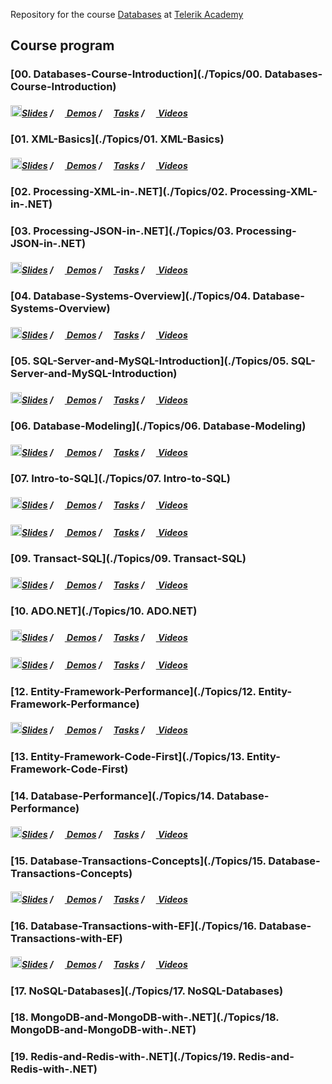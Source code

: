 
Repository for the course [Databases](http://telerikacademy.com/Courses/Courses/Details/388) at [Telerik Academy](https://telerikacademy.com)

## Course program

### [00. Databases-Course-Introduction](./Topics/00. Databases-Course-Introduction)

##### [<img src="https://raw.githubusercontent.com/TelerikAcademy/Common/master/icons/presentation.png" height="18"/>Slides](https://rawgit.com/TelerikAcademy/Databases/master/Topics/00.%20Databases-Course-Introduction/index.html) / [<img src="https://raw.githubusercontent.com/TelerikAcademy/Common/master/icons/code.png" height="15"> Demos](/Topics/00.%20Databases-Course-Introduction/demos) / [<img src="https://raw.githubusercontent.com/TelerikAcademy/Common/master/icons/homework.png" height="15">Tasks](/Topics/00.%20Databases-Course-Introduction/homework) / [<img src="https://raw.githubusercontent.com/TelerikAcademy/Common/master/icons/video.png" height="15"> Videos](/Topics/00.%20Databases-Course-Introduction/VIDEOS.md)
### [01. XML-Basics](./Topics/01. XML-Basics)

##### [<img src="https://raw.githubusercontent.com/TelerikAcademy/Common/master/icons/presentation.png" height="18"/>Slides](https://rawgit.com/TelerikAcademy/Databases/master/Topics/01.%20XML-Basics/index.html) / [<img src="https://raw.githubusercontent.com/TelerikAcademy/Common/master/icons/code.png" height="15"> Demos](/Topics/01.%20XML-Basics/demos) / [<img src="https://raw.githubusercontent.com/TelerikAcademy/Common/master/icons/homework.png" height="15">Tasks](/Topics/01.%20XML-Basics/homework) / [<img src="https://raw.githubusercontent.com/TelerikAcademy/Common/master/icons/video.png" height="15"> Videos](/Topics/01.%20XML-Basics/VIDEOS.md)
### [02. Processing-XML-in-.NET](./Topics/02. Processing-XML-in-.NET)

### [03. Processing-JSON-in-.NET](./Topics/03. Processing-JSON-in-.NET)

##### [<img src="https://raw.githubusercontent.com/TelerikAcademy/Common/master/icons/presentation.png" height="18"/>Slides](https://rawgit.com/TelerikAcademy/Databases/master/Topics/03.%20Processing-JSON-in-.NET/index.html) / [<img src="https://raw.githubusercontent.com/TelerikAcademy/Common/master/icons/code.png" height="15"> Demos](/Topics/03.%20Processing-JSON-in-.NET/demos) / [<img src="https://raw.githubusercontent.com/TelerikAcademy/Common/master/icons/homework.png" height="15">Tasks](/Topics/03.%20Processing-JSON-in-.NET/homework) / [<img src="https://raw.githubusercontent.com/TelerikAcademy/Common/master/icons/video.png" height="15"> Videos](/Topics/03.%20Processing-JSON-in-.NET/VIDEOS.md)
### [04. Database-Systems-Overview](./Topics/04. Database-Systems-Overview)

##### [<img src="https://raw.githubusercontent.com/TelerikAcademy/Common/master/icons/presentation.png" height="18"/>Slides](https://rawgit.com/TelerikAcademy/Databases/master/Topics/04.%20Database-Systems-Overview/index.html) / [<img src="https://raw.githubusercontent.com/TelerikAcademy/Common/master/icons/code.png" height="15"> Demos](/Topics/04.%20Database-Systems-Overview/demos) / [<img src="https://raw.githubusercontent.com/TelerikAcademy/Common/master/icons/homework.png" height="15">Tasks](/Topics/04.%20Database-Systems-Overview/homework) / [<img src="https://raw.githubusercontent.com/TelerikAcademy/Common/master/icons/video.png" height="15"> Videos](/Topics/04.%20Database-Systems-Overview/VIDEOS.md)
### [05. SQL-Server-and-MySQL-Introduction](./Topics/05. SQL-Server-and-MySQL-Introduction)

##### [<img src="https://raw.githubusercontent.com/TelerikAcademy/Common/master/icons/presentation.png" height="18"/>Slides](https://rawgit.com/TelerikAcademy/Databases/master/Topics/05.%20SQL-Server-and-MySQL-Introduction/index.html) / [<img src="https://raw.githubusercontent.com/TelerikAcademy/Common/master/icons/code.png" height="15"> Demos](/Topics/05.%20SQL-Server-and-MySQL-Introduction/demos) / [<img src="https://raw.githubusercontent.com/TelerikAcademy/Common/master/icons/homework.png" height="15">Tasks](/Topics/05.%20SQL-Server-and-MySQL-Introduction/homework) / [<img src="https://raw.githubusercontent.com/TelerikAcademy/Common/master/icons/video.png" height="15"> Videos](/Topics/05.%20SQL-Server-and-MySQL-Introduction/VIDEOS.md)
### [06. Database-Modeling](./Topics/06. Database-Modeling)

##### [<img src="https://raw.githubusercontent.com/TelerikAcademy/Common/master/icons/presentation.png" height="18"/>Slides](https://rawgit.com/TelerikAcademy/Databases/master/Topics/06.%20Database-Modeling/index.html) / [<img src="https://raw.githubusercontent.com/TelerikAcademy/Common/master/icons/code.png" height="15"> Demos](/Topics/06.%20Database-Modeling/demos) / [<img src="https://raw.githubusercontent.com/TelerikAcademy/Common/master/icons/homework.png" height="15">Tasks](/Topics/06.%20Database-Modeling/homework) / [<img src="https://raw.githubusercontent.com/TelerikAcademy/Common/master/icons/video.png" height="15"> Videos](/Topics/06.%20Database-Modeling/VIDEOS.md)
### [07. Intro-to-SQL](./Topics/07. Intro-to-SQL)

##### [<img src="https://raw.githubusercontent.com/TelerikAcademy/Common/master/icons/presentation.png" height="18"/>Slides](https://rawgit.com/TelerikAcademy/Databases/master/Topics/07.%20Intro-to-SQL/index.html) / [<img src="https://raw.githubusercontent.com/TelerikAcademy/Common/master/icons/code.png" height="15"> Demos](/Topics/07.%20Intro-to-SQL/demos) / [<img src="https://raw.githubusercontent.com/TelerikAcademy/Common/master/icons/homework.png" height="15">Tasks](/Topics/07.%20Intro-to-SQL/homework) / [<img src="https://raw.githubusercontent.com/TelerikAcademy/Common/master/icons/video.png" height="15"> Videos](/Topics/07.%20Intro-to-SQL/VIDEOS.md)
##### [<img src="https://raw.githubusercontent.com/TelerikAcademy/Common/master/icons/presentation.png" height="18"/>Slides](https://rawgit.com/TelerikAcademy/Databases/master/Topics/08.%20Advanced-SQL/index.html) / [<img src="https://raw.githubusercontent.com/TelerikAcademy/Common/master/icons/code.png" height="15"> Demos](/Topics/08.%20Advanced-SQL/demos) / [<img src="https://raw.githubusercontent.com/TelerikAcademy/Common/master/icons/homework.png" height="15">Tasks](/Topics/08.%20Advanced-SQL/homework) / [<img src="https://raw.githubusercontent.com/TelerikAcademy/Common/master/icons/video.png" height="15"> Videos](/Topics/08.%20Advanced-SQL/VIDEOS.md)
### [09. Transact-SQL](./Topics/09. Transact-SQL)
##### [<img src="https://raw.githubusercontent.com/TelerikAcademy/Common/master/icons/presentation.png" height="18"/>Slides](https://rawgit.com/TelerikAcademy/Databases/master/Topics/09.%20Transact-SQL/index.html) / [<img src="https://raw.githubusercontent.com/TelerikAcademy/Common/master/icons/code.png" height="15"> Demos](/Topics/09.%20Transact-SQL/demos) / [<img src="https://raw.githubusercontent.com/TelerikAcademy/Common/master/icons/homework.png" height="15">Tasks](/Topics/09.%20Transact-SQL/homework) / [<img src="https://raw.githubusercontent.com/TelerikAcademy/Common/master/icons/video.png" height="15"> Videos](/Topics/09.%20Transact-SQL/VIDEOS.md)
### [10. ADO.NET](./Topics/10. ADO.NET)

##### [<img src="https://raw.githubusercontent.com/TelerikAcademy/Common/master/icons/presentation.png" height="18"/>Slides](https://rawgit.com/TelerikAcademy/Databases/master/Topics/10.%20ADO.NET/index.html) / [<img src="https://raw.githubusercontent.com/TelerikAcademy/Common/master/icons/code.png" height="15"> Demos](/Topics/10.%20ADO.NET/demos) / [<img src="https://raw.githubusercontent.com/TelerikAcademy/Common/master/icons/homework.png" height="15">Tasks](/Topics/10.%20ADO.NET/homework) / [<img src="https://raw.githubusercontent.com/TelerikAcademy/Common/master/icons/video.png" height="15"> Videos](/Topics/10.%20ADO.NET/VIDEOS.md)

##### [<img src="https://raw.githubusercontent.com/TelerikAcademy/Common/master/icons/presentation.png" height="18"/>Slides](https://rawgit.com/TelerikAcademy/Databases/master/Topics/11.%20Entity-Framework/index.html) / [<img src="https://raw.githubusercontent.com/TelerikAcademy/Common/master/icons/code.png" height="15"> Demos](/Topics/11.%20Entity-Framework/demos) / [<img src="https://raw.githubusercontent.com/TelerikAcademy/Common/master/icons/homework.png" height="15">Tasks](/Topics/11.%20Entity-Framework/homework) / [<img src="https://raw.githubusercontent.com/TelerikAcademy/Common/master/icons/video.png" height="15"> Videos](/Topics/11.%20Entity-Framework/VIDEOS.md)
### [12. Entity-Framework-Performance](./Topics/12. Entity-Framework-Performance)

##### [<img src="https://raw.githubusercontent.com/TelerikAcademy/Common/master/icons/presentation.png" height="18"/>Slides](https://rawgit.com/TelerikAcademy/Databases/master/Topics/12.%20Entity-Framework-Performance/index.html) / [<img src="https://raw.githubusercontent.com/TelerikAcademy/Common/master/icons/code.png" height="15"> Demos](/Topics/12.%20Entity-Framework-Performance/demos) / [<img src="https://raw.githubusercontent.com/TelerikAcademy/Common/master/icons/homework.png" height="15">Tasks](/Topics/12.%20Entity-Framework-Performance/homework) / [<img src="https://raw.githubusercontent.com/TelerikAcademy/Common/master/icons/video.png" height="15"> Videos](/Topics/12.%20Entity-Framework-Performance/VIDEOS.md)
### [13. Entity-Framework-Code-First](./Topics/13. Entity-Framework-Code-First)
### [14. Database-Performance](./Topics/14. Database-Performance)

##### [<img src="https://raw.githubusercontent.com/TelerikAcademy/Common/master/icons/presentation.png" height="18"/>Slides](https://rawgit.com/TelerikAcademy/Databases/master/Topics/14.%20Database-Performance/index.html) / [<img src="https://raw.githubusercontent.com/TelerikAcademy/Common/master/icons/code.png" height="15"> Demos](/Topics/14.%20Database-Performance/demos) / [<img src="https://raw.githubusercontent.com/TelerikAcademy/Common/master/icons/homework.png" height="15">Tasks](/Topics/14.%20Database-Performance/homework) / [<img src="https://raw.githubusercontent.com/TelerikAcademy/Common/master/icons/video.png" height="15"> Videos](/Topics/14.%20Database-Performance/VIDEOS.md)
### [15. Database-Transactions-Concepts](./Topics/15. Database-Transactions-Concepts)

##### [<img src="https://raw.githubusercontent.com/TelerikAcademy/Common/master/icons/presentation.png" height="18"/>Slides](https://rawgit.com/TelerikAcademy/Databases/master/Topics/15.%20Database-Transactions-Concepts/index.html) / [<img src="https://raw.githubusercontent.com/TelerikAcademy/Common/master/icons/code.png" height="15"> Demos](/Topics/15.%20Database-Transactions-Concepts/demos) / [<img src="https://raw.githubusercontent.com/TelerikAcademy/Common/master/icons/homework.png" height="15">Tasks](/Topics/15.%20Database-Transactions-Concepts/homework) / [<img src="https://raw.githubusercontent.com/TelerikAcademy/Common/master/icons/video.png" height="15"> Videos](/Topics/15.%20Database-Transactions-Concepts/VIDEOS.md)
### [16. Database-Transactions-with-EF](./Topics/16. Database-Transactions-with-EF)

##### [<img src="https://raw.githubusercontent.com/TelerikAcademy/Common/master/icons/presentation.png" height="18"/>Slides](https://rawgit.com/TelerikAcademy/Databases/master/Topics/16.%20Database-Transactions-with-EF/index.html) / [<img src="https://raw.githubusercontent.com/TelerikAcademy/Common/master/icons/code.png" height="15"> Demos](/Topics/16.%20Database-Transactions-with-EF/demos) / [<img src="https://raw.githubusercontent.com/TelerikAcademy/Common/master/icons/homework.png" height="15">Tasks](/Topics/16.%20Database-Transactions-with-EF/homework) / [<img src="https://raw.githubusercontent.com/TelerikAcademy/Common/master/icons/video.png" height="15"> Videos](/Topics/16.%20Database-Transactions-with-EF/VIDEOS.md)
### [17. NoSQL-Databases](./Topics/17. NoSQL-Databases)

### [18. MongoDB-and-MongoDB-with-.NET](./Topics/18. MongoDB-and-MongoDB-with-.NET)

### [19. Redis-and-Redis-with-.NET](./Topics/19. Redis-and-Redis-with-.NET)
